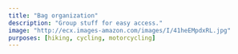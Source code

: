 ```yaml
---
title: "Bag organization"
description: "Group stuff for easy access."
image: "http://ecx.images-amazon.com/images/I/41heEMpdxRL.jpg"
purposes: [hiking, cycling, motorcycling]
---
```


